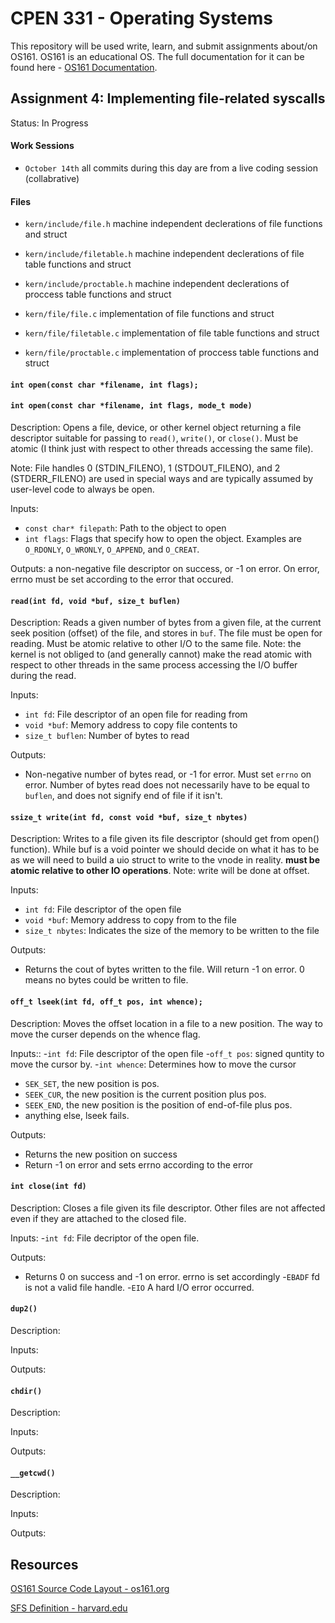 # CPEN 331 - Operating Systems

This repository will be used write, learn, and submit assignments about/on OS161.
OS161 is an educational OS. The full documentation for it can be found here - [OS161 Documentation](http://www.os161.org/).

## Assignment 4: Implementing file-related syscalls
Status: In Progress

#### Work Sessions

- `October 14th` all commits during this day are from a live coding session (collabrative)

#### Files

- `kern/include/file.h` machine independent declerations of file functions and struct
- `kern/include/filetable.h` machine independent declerations of file table functions and struct
- `kern/include/proctable.h` machine independent declerations of proccess table functions and struct

- `kern/file/file.c` implementation of file functions and struct
- `kern/file/filetable.c` implementation of file table functions and struct
- `kern/file/proctable.c` implementation of proccess table functions and struct

#### `int open(const char *filename, int flags);`
#### `int open(const char *filename, int flags, mode_t mode)`
Description: Opens a file, device, or other kernel object returning a file descriptor suitable for passing to `read()`, `write()`, or `close()`. Must be atomic (I think just with respect to other threads accessing the same file).

Note: File handles 0 (STDIN_FILENO), 1 (STDOUT_FILENO), and 2 (STDERR_FILENO) are used in special ways and are typically assumed by user-level code to always be open. 

Inputs:
- `const char* filepath`: Path to the object to open
- `int flags`: Flags that specify how to open the object. Examples are `O_RDONLY`, `O_WRONLY`, `O_APPEND`, and `O_CREAT`.

Outputs: a non-negative file descriptor on success, or -1 on error. On error, errno must be set according to the error that occured.

#### `read(int fd, void *buf, size_t buflen)`
Description: Reads a given number of bytes from a given file, at the current seek position (offset) of the file, and stores in `buf`. The file must be open for reading. Must be atomic relative to other I/O to the same file. Note: the kernel is not obliged to (and generally cannot) make the read atomic with respect to other threads in the same process accessing the I/O buffer during the read. 

Inputs:
- `int fd`: File descriptor of an open file for reading from
- `void *buf`: Memory address to copy file contents to
- `size_t buflen`: Number of bytes to read

Outputs:
- Non-negative number of bytes read, or -1 for error. Must set `errno` on error. Number of bytes read does not necessarily have to be equal to `buflen`, and does not signify end of file if it isn't.

#### `ssize_t write(int fd, const void *buf, size_t nbytes)`
Description: Writes to a file given its file descriptor (should get from open() function). While buf is a void pointer
we should decide on what it has to be as we will need to build a uio struct to write to the vnode in reality.
**must be atomic relative to other IO operations**. Note: write will be done at offset.

Inputs:
- `int fd`: File descriptor of the open file
- `void *buf`: Memory address to copy from to the file
- `size_t nbytes`: Indicates the size of the memory to be written to the file

Outputs:
- Returns the cout of bytes written to the file. Will return -1 on error. 0 means no bytes could be written to file.

#### `off_t lseek(int fd, off_t pos, int whence);`
Description: Moves the offset location in a file to a new position. The way to move the curser depends on the whence flag. 

Inputs::
-`int fd`: File descriptor of the open file
-`off_t pos`: signed quntity to move the cursor by.
-`int whence`: Determines how to move the cursor 
- `SEK_SET`, the new position is pos.
- `SEEK_CUR`, the new position is the current position plus pos.
- `SEEK_END`, the new position is the position of end-of-file plus pos.
- anything else, lseek fails.

Outputs:
- Returns the new position on success
- Return -1 on error and sets errno according to the error

#### `int close(int fd)`
Description: Closes a file given its file descriptor. Other files are not affected even if they are attached to the closed file.

Inputs:
-`int fd`: File decriptor of the open file.

Outputs:
- Returns 0 on success and -1 on error. errno is set accordingly 
-`EBADF` fd is not a valid file handle.
-`EIO`	A hard I/O error occurred.

#### `dup2()`
Description:

Inputs:

Outputs:

#### `chdir()`
Description:

Inputs:

Outputs:

#### `__getcwd()`
Description:

Inputs:

Outputs:

## Resources

[OS161 Source Code Layout - os161.org](http://www.os161.org/resources/layout.html)

[SFS Definition - harvard.edu](https://www.eecs.harvard.edu/~cs161/assignments/a4.html)